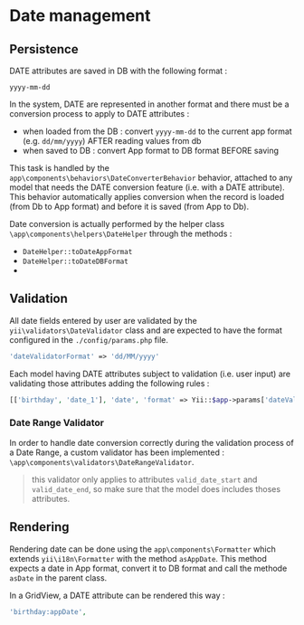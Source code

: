 # Date management

## Persistence

DATE attributes are saved in DB with the following format : 

```
yyyy-mm-dd
```

In the system, DATE are represented in another format and there must be a conversion process to apply to DATE attributes :
- when loaded from the DB :  convert `yyyy-mm-dd` to the current app format (e.g. `dd/mm/yyyy`) AFTER reading values from db
- when saved to DB :  convert App format to DB format BEFORE saving 

This task is handled by the `app\components\behaviors\DateConverterBehavior` behavior, attached to any model that needs the DATE conversion feature (i.e. with a DATE attribute). This behavior automatically applies conversion when the record is loaded (from Db to App format) and before it is saved (from App to Db).

Date conversion is actually performed by the helper class `\app\components\helpers\DateHelper` through the methods :

- `DateHelper::toDateAppFormat`
- `DateHelper::toDateDBFormat`
- 
## Validation

All date fields entered by user are validated by the `yii\validators\DateValidator` class and are expected to have the format configured in the `./config/params.php` file.

```php
'dateValidatorFormat' => 'dd/MM/yyyy'
```

Each model having DATE attributes subject to validation (i.e. user input) are validating those attributes adding the following rules :

```php
[['birthday', 'date_1'], 'date', 'format' => Yii::$app->params['dateValidatorFormat']]
```

### Date Range Validator

In order to handle date conversion correctly during the validation process of a Date Range, a custom validator has been implemented : `\app\components\validators\DateRangeValidator`. 

> this validator only applies to attributes `valid_date_start` and `valid_date_end`, so make sure that the model does includes thoses attributes.

## Rendering

Rendering date can be done using the `app\components\Formatter` which extends `yii\i18n\Formatter` with the method `asAppDate`.
This method expects a date in App format, convert it to DB format and call the methode `asDate` in the parent class.

In a GridView, a DATE attribute can be rendered this way : 
```php
'birthday:appDate',
```



